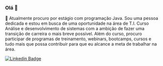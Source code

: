### Olá 👋

🤔 Atualmente procuro por estágio com programação Java. Sou uma pessoa dedicada e estou em busca de uma oportunidade na área de T.I. Curso Análise e desenvolvimento de sistemas com a ambição de fazer uma transição de carreira o mais breve possível. Além do curso, procuro participar de programas de treinamento, webinars, bootcamps, cursos e tudo mais que possa contribuir para que eu alcance a meta de trabalhar na área.
 
[![Linkedin Badge](https://img.shields.io/badge/-LinkedIn-blue?style=flat-square&logo=Linkedin&logoColor=white&link=https://www.linkedin.com/in/adriana-vilar/)](https://www.linkedin.com/in/adriana-vilar/)

<!--
**adrianaVilar/adrianaVilar** is a ✨ _special_ ✨ repository because its `README.md` (this file) appears on your GitHub profile.

Here are some ideas to get you started:

- 🔭 I’m currently working on ...
- 🌱 I’m currently learning ...
- 👯 I’m looking to collaborate on ...
- 🤔 I’m looking for help with ...
- 💬 Ask me about ...
- 📫 How to reach me: ...
- 😄 Pronouns: ...
- ⚡ Fun fact: ...
-->
